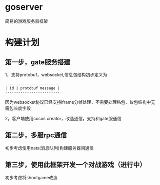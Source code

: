 # goserver
简易的游戏服务器框架

# 构建计划

## 第一步，gate服务搭建
1，支持protobuf，websocket,信息包结构初步定义为

    -------------------------
    | id | protobuf message |
    -------------------------
因为websocket协议已经支持iframe分帧处理，不需要处理粘包，故包结构中无需包长度字段 

2，客户端使用cocos creator，改造通信，支持和gate服通信   

## 第二步，多服rpc通信
初步考虑使用nats(消息队列)构建服务器间通信

## 第三步，使用此框架开发一个对战游戏（进行中）
初步考虑将shootgame改造

